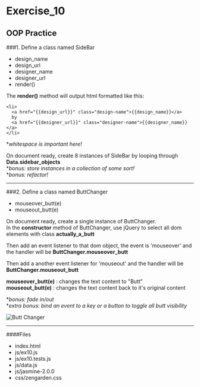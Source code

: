 Exercise_10
===========

## OOP Practice

###1. Define a class named SideBar  
- design_name
- design_url
- designer_name
- designer_url
- render()

The **render()** method will output html formatted like this:  

    <li>
      <a href="{{design_url}}" class="design-name">{{design_name}}</a>
      by
      <a href="{{designer_url}}" class="designer-name">{{designer_name}}</a>
    </li>
\**whitespace is important here!*

On document ready, create 8 instances of SideBar by looping through **Data.sidebar_objects**  
\**bonus: store instances in a collection of some sort!*  
\**bonus: refactor!*

---

###2. Define a class named ButtChanger
- mouseover_butt(e)
- mouseout_butt(e)

On document ready, create a single instance of ButtChanger.  
In the **constructor** method of ButtChanger, use jQuery to select all dom elements with class **actually_a_butt**  

Then add an event listener to that dom object, the event is 'mouseover' and the handler will be **ButtChanger.mouseover_butt**  

Then add a another event listener for 'mouseout' and the handler will be **ButtChanger.mouseout_butt**  

**mouseover_butt(e)** : changes the text content to "Butt"  
**mouseout_butt(e)**  : changes the text content back to it's original content 

\**bonus: fade in/out*  
\**extra bonus: bind an event to a key or a button to toggle all butt visibility*

![Butt Changer](http://images5.fanpop.com/image/photos/29200000/butt-scratcher-peter-griffin-29296463-265-200.jpg)

---

####Files
- index.html
- js/ex10.js
- js/ex10.tests.js
- js/data.js
- js/jasmine-2.0.0
- css/zengarden.css